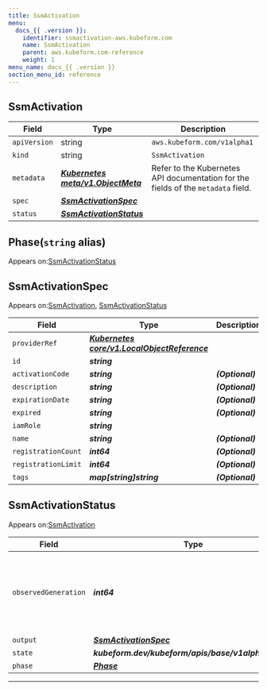```yaml
---
title: SsmActivation
menu:
  docs_{{ .version }}:
    identifier: ssmactivation-aws.kubeform.com
    name: SsmActivation
    parent: aws.kubeform.com-reference
    weight: 1
menu_name: docs_{{ .version }}
section_menu_id: reference
---
```


## SsmActivation
| Field | Type | Description |
| ------ | ----- | ----------- |
| `apiVersion` | string | `aws.kubeform.com/v1alpha1` |
|    `kind` | string | `SsmActivation` |
| `metadata` | ***[Kubernetes meta/v1.ObjectMeta](https://kubernetes.io/docs/reference/generated/kubernetes-api/v1.13/#objectmeta-v1-meta)***|Refer to the Kubernetes API documentation for the fields of the `metadata` field.|
| `spec` | ***[SsmActivationSpec](#ssmactivationspec)***||
| `status` | ***[SsmActivationStatus](#ssmactivationstatus)***||
## Phase(`string` alias)

Appears on:[SsmActivationStatus](#ssmactivationstatus)

## SsmActivationSpec

Appears on:[SsmActivation](#ssmactivation), [SsmActivationStatus](#ssmactivationstatus)

| Field | Type | Description |
| ------ | ----- | ----------- |
| `providerRef` | ***[Kubernetes core/v1.LocalObjectReference](https://kubernetes.io/docs/reference/generated/kubernetes-api/v1.13/#localobjectreference-v1-core)***||
| `id` | ***string***||
| `activationCode` | ***string***| ***(Optional)*** |
| `description` | ***string***| ***(Optional)*** |
| `expirationDate` | ***string***| ***(Optional)*** |
| `expired` | ***string***| ***(Optional)*** |
| `iamRole` | ***string***||
| `name` | ***string***| ***(Optional)*** |
| `registrationCount` | ***int64***| ***(Optional)*** |
| `registrationLimit` | ***int64***| ***(Optional)*** |
| `tags` | ***map[string]string***| ***(Optional)*** |
## SsmActivationStatus

Appears on:[SsmActivation](#ssmactivation)

| Field | Type | Description |
| ------ | ----- | ----------- |
| `observedGeneration` | ***int64***| ***(Optional)*** Resource generation, which is updated on mutation by the API Server.|
| `output` | ***[SsmActivationSpec](#ssmactivationspec)***| ***(Optional)*** |
| `state` | ***kubeform.dev/kubeform/apis/base/v1alpha1.State***| ***(Optional)*** |
| `phase` | ***[Phase](#phase)***| ***(Optional)*** |
---
